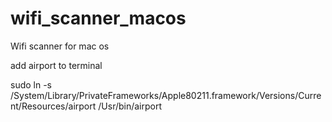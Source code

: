 # wifi_scanner_macos
Wifi scanner for mac os

add airport to terminal

sudo ln -s /System/Library/PrivateFrameworks/Apple80211.framework/Versions/Current/Resources/airport /Usr/bin/airport
